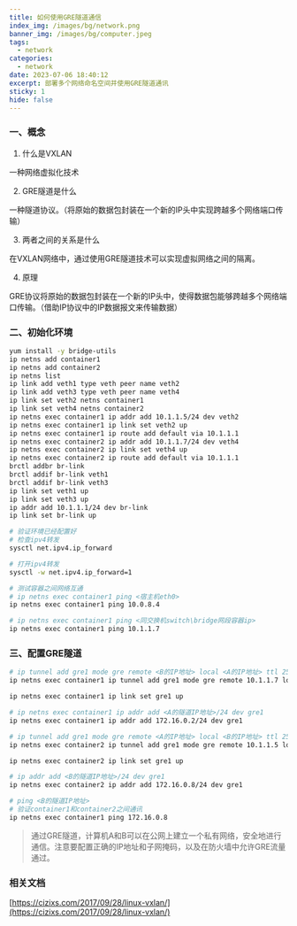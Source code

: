 ```yaml
---
title: 如何使用GRE隧道通信
index_img: /images/bg/network.png
banner_img: /images/bg/computer.jpeg
tags:
  - network
categories:
  - network
date: 2023-07-06 18:40:12
excerpt: 部署多个网络命名空间并使用GRE隧道通讯
sticky: 1
hide: false
---
```


### 一、概念

1. 什么是VXLAN

一种网络虚拟化技术

2. GRE隧道是什么

一种隧道协议。（将原始的数据包封装在一个新的IP头中实现跨越多个网络端口传输）

3. 两者之间的关系是什么

在VXLAN网络中，通过使用GRE隧道技术可以实现虚拟网络之间的隔离。

4. 原理

GRE协议将原始的数据包封装在一个新的IP头中，使得数据包能够跨越多个网络端口传输。（借助IP协议中的IP数据报文来传输数据）



### 二、初始化环境

``` bash
yum install -y bridge-utils
ip netns add container1
ip netns add container2
ip netns list
ip link add veth1 type veth peer name veth2
ip link add veth3 type veth peer name veth4
ip link set veth2 netns container1
ip link set veth4 netns container2
ip netns exec container1 ip addr add 10.1.1.5/24 dev veth2
ip netns exec container1 ip link set veth2 up
ip netns exec container1 ip route add default via 10.1.1.1
ip netns exec container2 ip addr add 10.1.1.7/24 dev veth4
ip netns exec container2 ip link set veth4 up
ip netns exec container2 ip route add default via 10.1.1.1
brctl addbr br-link
brctl addif br-link veth1
brctl addif br-link veth3
ip link set veth1 up
ip link set veth3 up
ip addr add 10.1.1.1/24 dev br-link
ip link set br-link up
```

``` bash
# 验证环境已经配置好
# 检查ipv4转发
sysctl net.ipv4.ip_forward

# 打开ipv4转发
sysctl -w net.ipv4.ip_forward=1

# 测试容器之间网络互通
# ip netns exec container1 ping <宿主机eth0>
ip netns exec container1 ping 10.0.8.4

# ip netns exec container1 ping <同交换机switch\bridge网段容器ip>
ip netns exec container1 ping 10.1.1.7
```

### 三、配置GRE隧道

``` bash
# ip tunnel add gre1 mode gre remote <B的IP地址> local <A的IP地址> ttl 255
ip netns exec container1 ip tunnel add gre1 mode gre remote 10.1.1.7 local 10.1.1.5 ttl 255

ip netns exec container1 ip link set gre1 up

# ip netns exec container1 ip addr add <A的隧道IP地址>/24 dev gre1
ip netns exec container1 ip addr add 172.16.0.2/24 dev gre1
```

``` bash
# ip tunnel add gre1 mode gre remote <A的IP地址> local <B的IP地址> ttl 255
ip netns exec container2 ip tunnel add gre1 mode gre remote 10.1.1.5 local 10.1.1.7 ttl 255

ip netns exec container2 ip link set gre1 up

# ip addr add <B的隧道IP地址>/24 dev gre1
ip netns exec container2 ip addr add 172.16.0.8/24 dev gre1
```

``` bash
# ping <B的隧道IP地址>
# 验证container1和container2之间通讯
ip netns exec container1 ping 172.16.0.8
```

> 通过GRE隧道，计算机A和B可以在公网上建立一个私有网络，安全地进行通信。注意要配置正确的IP地址和子网掩码，以及在防火墙中允许GRE流量通过。


### 相关文档

[https://cizixs.com/2017/09/28/linux-vxlan/](https://cizixs.com/2017/09/28/linux-vxlan/)